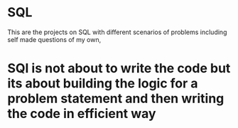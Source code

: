 # SQL
This are the projects on SQL with different scenarios of problems including self made questions of my own,
# SQl is not about to write the code but its about building the logic for a problem statement and then writing the code in efficient way
